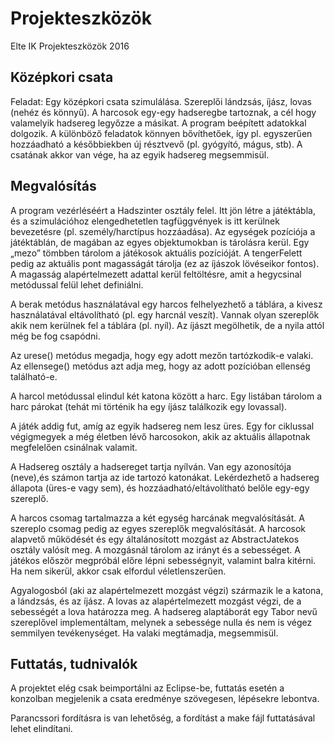 # Projekteszközök
Elte IK Projekteszközök 2016

## Középkori csata 
 Feladat: Egy középkori csata szimulálása. Szereplői lándzsás, íjász, lovas (nehéz és könnyű). A harcosok egy-egy hadseregbe tartoznak, a cél hogy valamelyik hadsereg legyőzze a másikat. 
A program beépített adatokkal dolgozik. A különböző feladatok könnyen bővíthetőek, így pl. egyszerűen hozzáadható a későbbiekben új résztvevő (pl. gyógyító, mágus, stb). A csatának akkor van vége, ha az egyik hadsereg megsemmisül.

## Megvalósítás 
 
A program vezérléséért a Hadszinter osztály felel. Itt jön létre a játéktábla, és a szimulációhoz elengedhetetlen tagfüggvények is itt kerülnek bevezetésre (pl. személy/harctípus hozzáadása). 
Az egységek pozíciója a játéktáblán, de magában az egyes objektumokban is tárolásra kerül. Egy „mezo” tömbben tárolom a játékosok aktuális pozícióját. A tengerFelett pedig az aktuális pont magasságát tárolja (ez az íjászok lövéseikor fontos). A magasság alapértelmezett adattal kerül feltöltésre, amit a hegycsinal metódussal felül lehet definiálni.

A berak metódus használatával egy harcos felhelyezhető a táblára, a kivesz használatával eltávolítható (pl. egy harcnál veszít). Vannak olyan szereplők akik nem kerülnek fel a táblára (pl. nyíl). Az íjászt megölhetik, de a nyila attól még be fog csapódni.

Az urese() metódus megadja, hogy egy adott mezőn tartózkodik-e valaki. Az ellensege() metódus azt adja meg, hogy az adott pozícióban ellenség található-e. 

A harcol metódussal elindul két katona között a harc. Egy listában tárolom a harc párokat (tehát mi történik ha egy íjász találkozik egy lovassal).

A játék addig fut, amíg az egyik hadsereg nem lesz üres. Egy for ciklussal végigmegyek a még életben lévő harcosokon, akik az aktuális állapotnak megfelelően csinálnak valamit. 

A Hadsereg osztály a hadsereget tartja nyílván. Van egy azonosítója (neve),és számon tartja az ide tartozó katonákat. Lekérdezhető a hadsereg állapota (üres-e vagy sem), és hozzáadható/eltávolítható belőle egy-egy szereplő. 

A harcos csomag tartalmazza a két egység harcának megvalósítását. A szereplo csomag pedig az egyes szereplők megvalósítását. A harcosok alapvető működését és egy általánosított mozgást az AbstractJatekos osztály valósít meg. A mozgásnál tárolom az irányt és a sebességet. A játékos először megpróbál előre lépni sebességnyit, valamint balra kitérni. Ha nem sikerül, akkor csak elfordul véletlenszerűen. 

Agyalogosból (aki az alapértelmezett mozgást végzi) származik le a katona, a lándzsás, és az íjász. A lovas az alapértelmezett mozgást végzi, de a sebességét a lova határozza meg. A hadsereg 
alaptáborát egy Tabor nevű szereplővel implementáltam, melynek a sebessége nulla és nem is végez semmilyen tevékenységet. Ha valaki megtámadja, megsemmisül. 
 
 ## Futtatás, tudnivalók
 
 A projektet elég csak beimportálni az Eclipse-be, futtatás esetén a konzolban megjelenik a csata eredménye szövegesen, lépésekre lebontva.
 
 Parancssori fordításra is van lehetőség, a fordítást a make fájl futtatásával lehet elindítani.